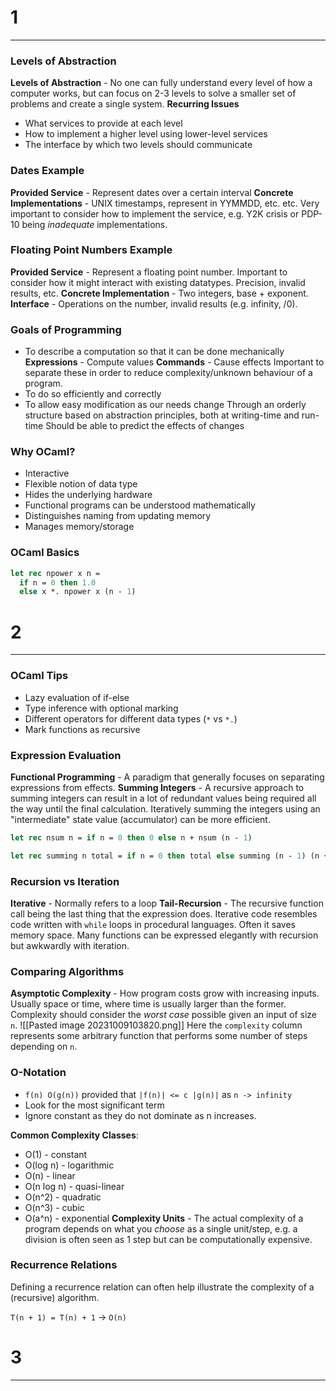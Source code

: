# 1
---
### Levels of Abstraction
**Levels of Abstraction** - No one can fully understand every level of how a computer works, but can focus on 2-3 levels to solve a smaller set of problems and create a single system.
**Recurring Issues**
- What services to provide at each level
- How to implement a higher level using lower-level services
- The interface by which two levels should communicate

### Dates Example
**Provided Service** - Represent dates over a certain interval
**Concrete Implementations** - UNIX timestamps, represent in YYMMDD, etc. etc.
Very important to consider how to implement the service, e.g. Y2K crisis or PDP-10 being *inadequate* implementations.

### Floating Point Numbers Example
**Provided Service** - Represent a floating point number. Important to consider how it might interact with existing datatypes. Precision, invalid results, etc.
**Concrete Implementation** - Two integers, base + exponent.
**Interface** - Operations on the number, invalid results (e.g. infinity, /0).

### Goals of Programming
- To describe a computation so that it can be done mechanically
	**Expressions** - Compute values
	**Commands** - Cause effects
	Important to separate these in order to reduce complexity/unknown behaviour of a program.
- To do so efficiently and correctly
- To allow easy modification as our needs change
	Through an orderly structure based on abstraction principles, both at writing-time and run-time
	Should be able to predict the effects of changes
	
### Why OCaml?
- Interactive
- Flexible notion of data type
- Hides the underlying hardware
- Functional programs can be understood mathematically
- Distinguishes naming from updating memory
- Manages memory/storage

### OCaml Basics
```ocaml
let rec npower x n =
  if n = 0 then 1.0
  else x *. npower x (n - 1)
```
# 2
---
### OCaml Tips
- Lazy evaluation of if-else
- Type inference with optional marking
- Different operators for different data types (`*` vs `*.`)
- Mark functions as recursive

### Expression Evaluation
**Functional Programming** - A paradigm that generally focuses on separating expressions from effects.
**Summing Integers** - A recursive approach to summing integers can result in a lot of redundant values being required all the way until the final calculation. Iteratively summing the integers using an "intermediate" state value (accumulator) can be more efficient.
```ocaml
let rec nsum n = if n = 0 then 0 else n + nsum (n - 1)
```
```ocaml
let rec summing n total = if n = 0 then total else summing (n - 1) (n + total)
```
### Recursion vs Iteration
**Iterative** - Normally refers to a loop
**Tail-Recursion** - The recursive function call being the last thing that the expression does.
Iterative code resembles code written with `while` loops in procedural languages.
Often it saves memory space.
Many functions can be expressed elegantly with recursion but awkwardly with iteration.

### Comparing Algorithms
**Asymptotic Complexity** - How program costs grow with increasing inputs. Usually space or time, where time is usually larger than the former.
Complexity should consider the *worst case* possible given an input of size `n`.
![[Pasted image 20231009103820.png]]
Here the `complexity` column represents some arbitrary function that performs some number of steps depending on `n`.

### O-Notation
- `f(n) O(g(n))` provided that `|f(n)| <= c |g(n)|` as `n -> infinity`
- Look for the most significant term
- Ignore constant as they do not dominate as n increases.

**Common Complexity Classes**:
- O(1) - constant
- O(log n) - logarithmic
- O(n) - linear
- O(n log n) - quasi-linear
- O(n^2) - quadratic
- O(n^3) - cubic
- O(a^n) - exponential
**Complexity Units** - The actual complexity of a program depends on what you *choose* as a single unit/step, e.g. a division is often seen as 1 step but can be computationally expensive.

### Recurrence Relations
Defining a recurrence relation can often help illustrate the complexity of a (recursive) algorithm.

`T(n + 1) = T(n) + 1` -> `O(n)`

# 3
---
